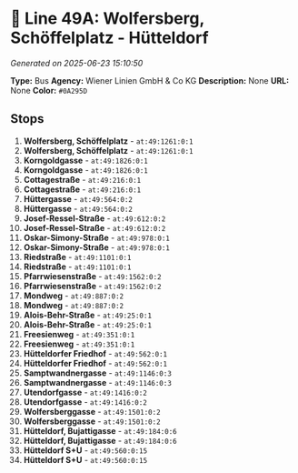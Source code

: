 # 🚌 Line 49A: Wolfersberg, Schöffelplatz - Hütteldorf

*Generated on 2025-06-23 15:10:50*

**Type:** Bus
**Agency:** Wiener Linien GmbH & Co KG
**Description:** None
**URL:** None
**Color:** `#0A295D`

## Stops

1. **Wolfersberg, Schöffelplatz** - `at:49:1261:0:1`
2. **Wolfersberg, Schöffelplatz** - `at:49:1261:0:1`
3. **Korngoldgasse** - `at:49:1826:0:1`
4. **Korngoldgasse** - `at:49:1826:0:1`
5. **Cottagestraße** - `at:49:216:0:1`
6. **Cottagestraße** - `at:49:216:0:1`
7. **Hüttergasse** - `at:49:564:0:2`
8. **Hüttergasse** - `at:49:564:0:2`
9. **Josef-Ressel-Straße** - `at:49:612:0:2`
10. **Josef-Ressel-Straße** - `at:49:612:0:2`
11. **Oskar-Simony-Straße** - `at:49:978:0:1`
12. **Oskar-Simony-Straße** - `at:49:978:0:1`
13. **Riedstraße** - `at:49:1101:0:1`
14. **Riedstraße** - `at:49:1101:0:1`
15. **Pfarrwiesenstraße** - `at:49:1562:0:2`
16. **Pfarrwiesenstraße** - `at:49:1562:0:2`
17. **Mondweg** - `at:49:887:0:2`
18. **Mondweg** - `at:49:887:0:2`
19. **Alois-Behr-Straße** - `at:49:25:0:1`
20. **Alois-Behr-Straße** - `at:49:25:0:1`
21. **Freesienweg** - `at:49:351:0:1`
22. **Freesienweg** - `at:49:351:0:1`
23. **Hütteldorfer Friedhof** - `at:49:562:0:1`
24. **Hütteldorfer Friedhof** - `at:49:562:0:1`
25. **Samptwandnergasse** - `at:49:1146:0:3`
26. **Samptwandnergasse** - `at:49:1146:0:3`
27. **Utendorfgasse** - `at:49:1416:0:2`
28. **Utendorfgasse** - `at:49:1416:0:2`
29. **Wolfersberggasse** - `at:49:1501:0:2`
30. **Wolfersberggasse** - `at:49:1501:0:2`
31. **Hütteldorf, Bujattigasse** - `at:49:184:0:6`
32. **Hütteldorf, Bujattigasse** - `at:49:184:0:6`
33. **Hütteldorf S+U** - `at:49:560:0:15`
34. **Hütteldorf S+U** - `at:49:560:0:15`
